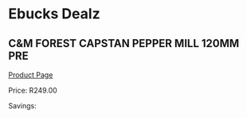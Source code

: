 
# Ebucks Dealz
## C&M FOREST CAPSTAN PEPPER MILL 120MM PRE
[Product Page](https://www.ebucks.com/web/shop/productSelected.do?prodId=1049186311&catId=714962196)

Price: R249.00

Savings: 


	